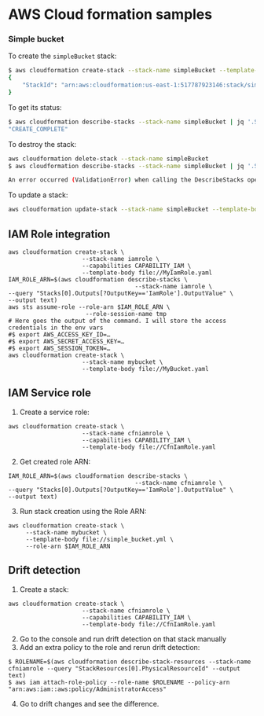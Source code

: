 # AWS Cloud formation samples

### Simple bucket

To create the `simpleBucket` stack:  
```sh
$ aws cloudformation create-stack --stack-name simpleBucket --template-body file://simple_bucket.yml --region us-east-1
{
    "StackId": "arn:aws:cloudformation:us-east-1:517787923146:stack/simpleBucket/492802d0-2e90-11ec-9d5f-0a000044ce87"
}
```

To get its status:  
```sh
$ aws cloudformation describe-stacks --stack-name simpleBucket | jq '.Stacks[0].StackStatus'
"CREATE_COMPLETE"
```

To destroy the stack:  
```bash
aws cloudformation delete-stack --stack-name simpleBucket
$ aws cloudformation describe-stacks --stack-name simpleBucket | jq '.Stacks[0].StackStatus'

An error occurred (ValidationError) when calling the DescribeStacks operation: Stack with id simpleBucket does not exist
```

To update a stack:  
```bash
aws cloudformation update-stack --stack-name simpleBucket --template-body file://simple_bucket.yml --region us-east-1
```

## IAM Role integration

```shell
aws cloudformation create-stack \
                     --stack-name iamrole \
                     --capabilities CAPABILITY_IAM \
                     --template-body file://MyIamRole.yaml
IAM_ROLE_ARN=$(aws cloudformation describe-stacks \
                                    --stack-name iamrole \
--query "Stacks[0].Outputs[?OutputKey=='IamRole'].OutputValue" \
--output text)
aws sts assume-role --role-arn $IAM_ROLE_ARN \
                      --role-session-name tmp
# Here goes the output of the command. I will store the access credentials in the env vars
#$ export AWS_ACCESS_KEY_ID=… 
#$ export AWS_SECRET_ACCESS_KEY=…
#$ export AWS_SESSION_TOKEN=…
aws cloudformation create-stack \
                     --stack-name mybucket \
                     --template-body file://MyBucket.yaml
```

## IAM Service role

1. Create a service role:
```shell
aws cloudformation create-stack \
                     --stack-name cfniamrole \
                     --capabilities CAPABILITY_IAM \
                     --template-body file://CfnIamRole.yaml
```

2. Get created role ARN:
```shell
IAM_ROLE_ARN=$(aws cloudformation describe-stacks \
                                    --stack-name cfniamrole \
--query "Stacks[0].Outputs[?OutputKey=='IamRole'].OutputValue" \
--output text)
```

3. Run stack creation using the Role ARN:
```shell
aws cloudformation create-stack \
     --stack-name mybucket \
     --template-body file://simple_bucket.yml \
     --role-arn $IAM_ROLE_ARN
```

## Drift detection

1. Create a stack:

```shell
aws cloudformation create-stack \
                     --stack-name cfniamrole \
                     --capabilities CAPABILITY_IAM \
                     --template-body file://CfnIamRole.yaml
```

2. Go to the console and run drift detection on that stack manually
3. Add an extra policy to the role and rerun drift detection:
```shell
$ ROLENAME=$(aws cloudformation describe-stack-resources --stack-name cfniamrole --query "StackResources[0].PhysicalResourceId" --output text)
$ aws iam attach-role-policy --role-name $ROLENAME --policy-arn "arn:aws:iam::aws:policy/AdministratorAccess"
```

4. Go to drift changes and see the difference.

